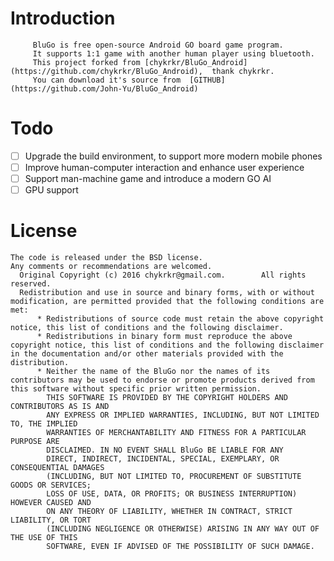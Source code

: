  # Introduction
         BluGo is free open-source Android GO board game program.  
         It supports 1:1 game with another human player using bluetooth.
         This project forked from [chykrkr/BluGo_Android](https://github.com/chykrkr/BluGo_Android),  thank chykrkr.
         You can download it's source from  [GITHUB](https://github.com/John-Yu/BluGo_Android) 
 
 # Todo

- [ ] Upgrade the build environment, to support more modern mobile phones
- [ ] Improve human-computer interaction and enhance user experience
- [ ] Support man-machine game and introduce a modern GO AI
- [ ] GPU support
                  
 # License
 	The code is released under the BSD license. 
 	Any comments or recommendations are welcomed. 
      Original Copyright (c) 2016 chykrkr@gmail.com.        All rights reserved.            
      Redistribution and use in source and binary forms, with or without  modification, are permitted provided that the following conditions are met:
          * Redistributions of source code must retain the above copyright notice, this list of conditions and the following disclaimer.          	
          * Redistributions in binary form must reproduce the above copyright notice, this list of conditions and the following disclaimer in the documentation and/or other materials provided with the distribution.          	
          * Neither the name of the BluGo nor the names of its contributors may be used to endorse or promote products derived from this software without specific prior written permission.            
         	THIS SOFTWARE IS PROVIDED BY THE COPYRIGHT HOLDERS AND CONTRIBUTORS AS IS AND         
         	ANY EXPRESS OR IMPLIED WARRANTIES, INCLUDING, BUT NOT LIMITED TO, THE IMPLIED         
         	WARRANTIES OF MERCHANTABILITY AND FITNESS FOR A PARTICULAR PURPOSE ARE         
         	DISCLAIMED. IN NO EVENT SHALL BluGo BE LIABLE FOR ANY         
         	DIRECT, INDIRECT, INCIDENTAL, SPECIAL, EXEMPLARY, OR CONSEQUENTIAL DAMAGES         
         	(INCLUDING, BUT NOT LIMITED TO, PROCUREMENT OF SUBSTITUTE GOODS OR SERVICES;         
         	LOSS OF USE, DATA, OR PROFITS; OR BUSINESS INTERRUPTION) HOWEVER CAUSED AND         
         	ON ANY THEORY OF LIABILITY, WHETHER IN CONTRACT, STRICT LIABILITY, OR TORT         
         	(INCLUDING NEGLIGENCE OR OTHERWISE) ARISING IN ANY WAY OUT OF THE USE OF THIS         
         	SOFTWARE, EVEN IF ADVISED OF THE POSSIBILITY OF SUCH DAMAGE.     